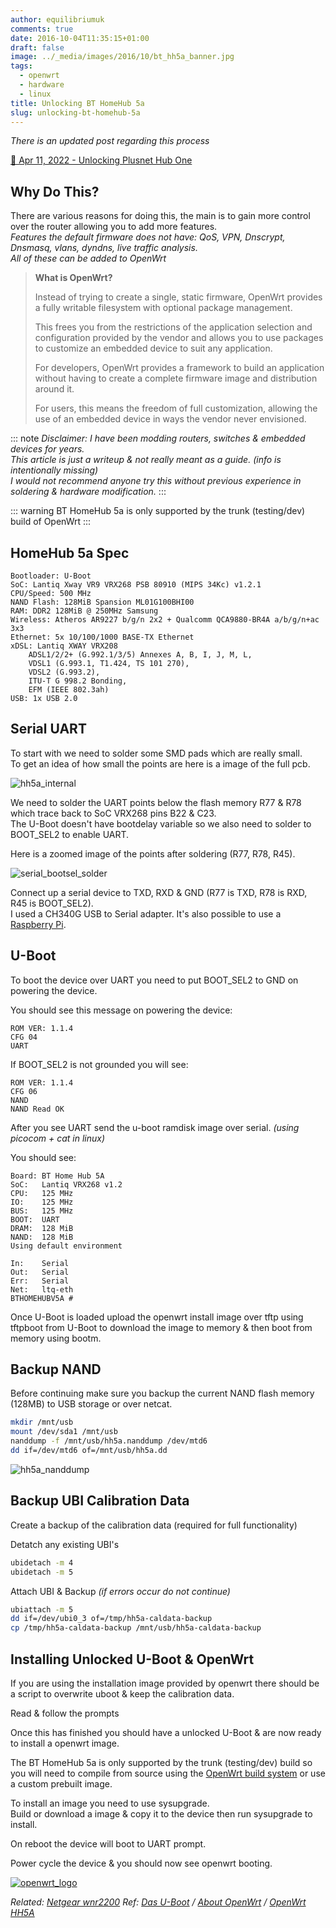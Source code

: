 ```yaml
---
author: equilibriumuk
comments: true
date: 2016-10-04T11:35:15+01:00
draft: false
image: ../_media/images/2016/10/bt_hh5a_banner.jpg
tags:
  - openwrt
  - hardware
  - linux
title: Unlocking BT HomeHub 5a
slug: unlocking-bt-homehub-5a
---
```


_There is an updated post regarding this process_

<a href="/2022/04/11/unlocking-plusnet-hub-one/" target="_blank" aria-label="read blog post new linux netbook" rel="noopener noreferrer">📝 Apr 11, 2022 - Unlocking Plusnet Hub One</a>

## Why Do This?

There are various reasons for doing this, the main is to gain more control over the router allowing you to add more features.<br />
_Features the default firmware does not have: QoS, VPN, Dnscrypt, Dnsmasq, vlans, dyndns, live traffic analysis._<br />
_All of these can be added to OpenWrt_

<blockquote><p><strong>What is OpenWrt?</strong></p>

<p>Instead of trying to create a single, static firmware, OpenWrt provides a fully writable filesystem with optional package management.</p>
<p>This frees you from the restrictions of the application selection and configuration provided by the vendor and allows you to use packages to customize an embedded device to suit any application.</p>
<p>For developers, OpenWrt provides a framework to build an application without having to create a complete firmware image and distribution around it.</p>
<p>For users, this means the freedom of full customization, allowing the use of an embedded device in ways the vendor never envisioned.</p></blockquote>

::: note
_Disclaimer: I have been modding routers, switches & embedded devices for years.<br/>
This article is just a writeup & not really meant as a guide. (info is intentionally missing)<br/>
I would not recommend anyone try this without previous experience in soldering & hardware modification._
:::

::: warning
BT HomeHub 5a is only supported by the trunk (testing/dev) build of OpenWrt
:::

## HomeHub 5a Spec

    Bootloader: U-Boot
    SoC: Lantiq Xway VR9 VRX268 PSB 80910 (MIPS 34Kc) v1.2.1
    CPU/Speed: 500 MHz
    NAND Flash: 128MiB Spansion ML01G100BHI00
    RAM: DDR2 128MiB @ 250MHz Samsung
    Wireless: Atheros AR9227 b/g/n 2x2 + Qualcomm QCA9880-BR4A a/b/g/n+ac 3x3
    Ethernet: 5x 10/100/1000 BASE-TX Ethernet
    xDSL: Lantiq XWAY VRX208
        ADSL1/2/2+ (G.992.1/3/5) Annexes A, B, I, J, M, L,
        VDSL1 (G.993.1, T1.424, TS 101 270),
        VDSL2 (G.993.2),
        ITU-T G 998.2 Bonding,
        EFM (IEEE 802.3ah)
    USB: 1x USB 2.0

## Serial UART

To start with we need to solder some SMD pads which are really small.<br/>
To get an idea of how small the points are here is a image of the full pcb.

<img class="border" src="/media/images/2016/10/hh5a_internal.jpg" alt="hh5a_internal">

We need to solder the UART points below the flash memory R77 & R78 which trace back to SoC VRX268 pins B22 & C23.<br/>
The U-Boot doesn't have bootdelay variable so we also need to solder to BOOT_SEL2 to enable UART.

Here is a zoomed image of the points after soldering (R77, R78, R45).

<img class="border" src="/media/images/2016/10/serial_bootsel_solder.jpg" alt="serial_bootsel_solder">

Connect up a serial device to TXD, RXD & GND (R77 is TXD, R78 is RXD, R45 is BOOT_SEL2).<br />
I used a CH340G USB to Serial adapter. It's also possible to use a <a href="http://pinout.xyz/pinout/uart" target="_blank">Raspberry Pi</a>.

## U-Boot

To boot the device over UART you need to put BOOT_SEL2 to GND on powering the device.

You should see this message on powering the device:

    ROM VER: 1.1.4
    CFG 04
    UART

If BOOT_SEL2 is not grounded you will see:

    ROM VER: 1.1.4
    CFG 06
    NAND
    NAND Read OK

After you see UART send the u-boot ramdisk image over serial. _(using picocom + cat in linux)_

You should see:

    Board: BT Home Hub 5A
    SoC:   Lantiq VRX268 v1.2
    CPU:   125 MHz
    IO:    125 MHz
    BUS:   125 MHz
    BOOT:  UART
    DRAM:  128 MiB
    NAND:  128 MiB
    Using default environment

    In:    Serial
    Out:   Serial
    Err:   Serial
    Net:   ltq-eth
    BTHOMEHUBV5A #

Once U-Boot is loaded upload the openwrt install image over tftp using tftpboot from U-Boot to download the image to memory & then boot from memory using bootm.

## Backup NAND

Before continuing make sure you backup the current NAND flash memory (128MB) to USB storage or over netcat.

```bash
mkdir /mnt/usb
mount /dev/sda1 /mnt/usb
nanddump -f /mnt/usb/hh5a.nanddump /dev/mtd6
dd if=/dev/mtd6 of=/mnt/usb/hh5a.dd
```

<img class="border" src="/media/images/2016/10/hh5a_nanddump.jpg" alt="hh5a_nanddump">

## Backup UBI Calibration Data

Create a backup of the calibration data (required for full functionality)

Detatch any existing UBI's

```bash
ubidetach -m 4
ubidetach -m 5
```

Attach UBI & Backup _(if errors occur do not continue)_

```bash
ubiattach -m 5
dd if=/dev/ubi0_3 of=/tmp/hh5a-caldata-backup
cp /tmp/hh5a-caldata-backup /mnt/usb/hh5a-caldata-backup
```

## Installing Unlocked U-Boot & OpenWrt

If you are using the installation image provided by openwrt there should be a script to overwrite uboot & keep the calibration data.

Read & follow the prompts

Once this has finished you should have a unlocked U-Boot & are now ready to install a openwrt image.

The BT HomeHub 5a is only supported by the trunk (testing/dev) build so you will need to compile from source using the <a href="https://wiki.openwrt.org/doc/howto/build" target="_blank">OpenWrt build system</a> or use a custom prebuilt image.

To install an image you need to use sysupgrade.<br/>
Build or download a image & copy it to the device then run sysupgrade to install.

On reboot the device will boot to UART prompt.

Power cycle the device & you should now see openwrt booting.

<a href="https://wiki.openwrt.org/doc/howto/firstlogin" target="_blank"><img src="/media/images/2015/07/openwrtlogo_sm.png" alt="openwrt_logo"></a>

<p class="text-right"><em>Related: <a href="/2015/07/13/netgear-wnr2200-openwrt-usb-support/">Netgear wnr2200</a> Ref: <a href="http://www.denx.de/wiki/U-Boot/" target="_blank">Das U-Boot</a> / <a href="https://wiki.openwrt.org/about/start" target="_blank">About OpenWrt</a> / <a href="https://wiki.openwrt.org/toh/bt/homehub_v5a" target="_blank">OpenWrt HH5A</a></em></p>
